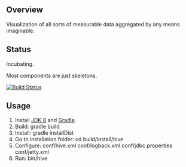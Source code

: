 ## Overview

Visualization of all sorts of measurable data aggregated by any means imaginable.

## Status

Incubating.

Most components are just skeletons.

[![Build Status](https://travis-ci.org/vsite-hr/hive.svg?branch=master)](https://travis-ci.org/vsite-hr/hive)

## Usage

1. Install [JDK 8](http://www.oracle.com/technetwork/java/javase/downloads/index-jsp-138363.html#javasejdk) and [Gradle](http://gradle.org/).
2. Build:
    gradle build
3. Install:
    gradle installDist
4. Go to installation folder:
    cd build/install/hive
5. Configure:
    conf/hive.xml
    conf/logback.xml
    conf/jdbc.properties
    conf/jetty.xml
6. Run:
    bin/hive